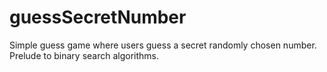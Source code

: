 # guessSecretNumber
Simple guess game where users guess a secret randomly chosen number. Prelude to binary search algorithms.
